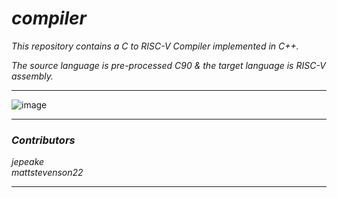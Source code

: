 # _compiler_

_This repository contains a C to RISC-V Compiler implemented in C++._ 

_The source language is pre-processed C90 & the target language is RISC-V assembly._

---

![image](https://github.com/user-attachments/assets/54b19f31-a9e7-44fb-a99c-0052839c32b0)


---

### _Contributors_

_jepeake_   
_mattstevenson22_

---
